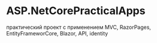 # ASP.NetCorePracticalApps
практический проект с применением MVC, RazorPages, EntityFrameworCore, Blazor, API, identity

